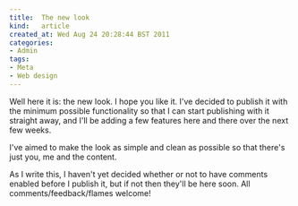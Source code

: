 ```yaml
--- 
title:  The new look
kind:   article
created_at: Wed Aug 24 20:28:44 BST 2011
categories:
- Admin
tags:
- Meta
- Web design
---
```


Well here it is: the new look. I hope you like it. I've decided to publish it
with the minimum possible functionality so that I can start publishing with it
straight away, and I'll be adding a few features here and there over the next
few weeks.

I've aimed to make the look as simple and clean as possible so that there's
just you, me and the content.

As I write this, I haven't yet decided whether or not to have comments enabled
before I publish it, but if not then they'll be here soon. All
comments/feedback/flames welcome!
